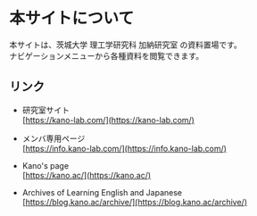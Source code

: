# 本サイトについて

本サイトは、茨城大学 理工学研究科 加納研究室 の資料置場です。  
ナビゲーションメニューから各種資料を閲覧できます。

## リンク

- 研究室サイト  
  [https://kano-lab.com/](https://kano-lab.com/)

- メンバ専用ページ  
  [https://info.kano-lab.com/](https://info.kano-lab.com/)

- Kano's page  
  [https://kano.ac/](https://kano.ac/)

- Archives of Learning English and Japanese  
  [https://blog.kano.ac/archive/](https://blog.kano.ac/archive/)

<br>
